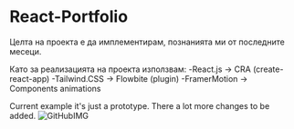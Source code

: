 # React-Portfolio

Целта на проекта е да имплементирам, познанията ми от последните месеци.

Като за реализацията на проекта използвам: 
-React.js -> CRA (create-react-app)
-Tailwind.CSS -> Flowbite (plugin)
-FramerMotion -> Components animations

Current example it's just a prototype. There a lot more changes to be added.
![GitHubIMG](https://github.com/IvanSarabeev/React-Portfolio/assets/84331817/d9531375-3f16-43f3-92cd-b37fe7baa88d)
